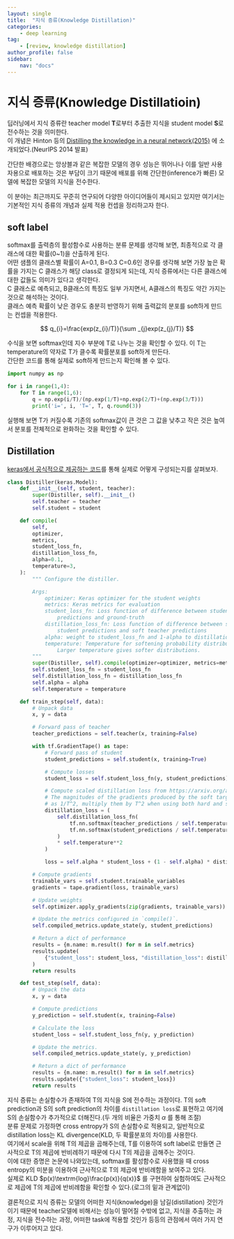 ```yaml
---
layout: single
title:  "지식 증류(Knowledge Distillation)"
categories: 
    - deep learning
tag:
    - [review, knowledge distillation]
author_profile: false
sidebar:
    nav: "docs"
---
```


# 지식 증류(Knowledge Distillatioin)
딥러닝에서 지식 증류란 teacher model **T**로부터 추출한 지식을 student model **S**로 전수하는 것을 의미한다.  
이 개념은 Hinton 등의 [Distilling the knowledge in a neural network(2015)](https://arxiv.org/abs/1503.02531) 에 소개되었다.(NeurIPS 2014 발표)  

간단한 배경으로는 앙상블과 같은 복잡한 모델의 경우 성능은 뛰어나나 이를 일반 사용자용으로 배포하는 것은 부담이 크기 때문에 배포를 위해 
간단한(inference가 빠른) 모델에 복잡한 모델의 지식을 전수한다. 

이 분야는 최근까지도 꾸준히 연구되어 다양한 아이디어들이 제시되고 있지만 여기서는 기본적인 지식 증류의 개념과 실제 적용 컨셉을 정리하고자 한다.  

## soft label
softmax를 출력층의 활성함수로 사용하는 분류 문제를 생각해 보면, 최종적으로 각 클래스에 대한 확률(0~1)을 산출하게 된다.  
어떤 샘플의 클래스별 확률이 A=0.1, B=0.3 C=0.6인 경우를 생각해 보면
가장 높은 확률을 가지는 C 클래스가 해당 class로 결정되게 되는데, 지식 증류에서는 다른 클래스에 대한 값들도 의미가 있다고 생각한다.  
C 클래스로 예측되고, B클래스의 특징도 일부 가지면서, A클래스의 특징도 약간 가지는 것으로 해석하는 것이다.  
클래스 예측 확률이 낮은 경우도 충분히 반영하기 위해 출력값의 분포를 soft하게 만드는 컨셉을 적용한다.  

$$ q_{i}=\frac{exp(z_{i}/T)}{\sum _{j}exp(z_{j}/T)} $$

수식을 보면 softmax인데 지수 부분에 T로 나누는 것을 확인할 수 있다. 이 T는 temperature의 약자로 T가 클수록 확률분포를 soft하게 만든다.  
간단한 코드를 통해 실제로 soft하게 만드는지 확인해 볼 수 있다.  

```python
import numpy as np

for i in range(1,4):
    for T in range(1,6):
        q = np.exp(i/T)/(np.exp(1/T)+np.exp(2/T)+(np.exp(3/T)))
        print('i=', i, 'T=', T, q.round(3))
```
실행해 보면 T가 커질수록 기존의 softmax값이 큰 것은 그 값을 낮추고 작은 것은 높여서 분포를 전체적으로 완화하는 것을 확인할 수 있다.  

## Distillation

[keras에서 공식적으로 제공하는 코드](https://keras.io/examples/vision/knowledge_distillation/#introduction-to-knowledge-distillation)를 통해 실제로 어떻게 구성되는지를 살펴보자.  

```python
class Distiller(keras.Model):
    def __init__(self, student, teacher):
        super(Distiller, self).__init__()
        self.teacher = teacher
        self.student = student

    def compile(
        self,
        optimizer,
        metrics,
        student_loss_fn,
        distillation_loss_fn,
        alpha=0.1,
        temperature=3,
    ):
        """ Configure the distiller.

        Args:
            optimizer: Keras optimizer for the student weights
            metrics: Keras metrics for evaluation
            student_loss_fn: Loss function of difference between student
                predictions and ground-truth
            distillation_loss_fn: Loss function of difference between soft
                student predictions and soft teacher predictions
            alpha: weight to student_loss_fn and 1-alpha to distillation_loss_fn
            temperature: Temperature for softening probability distributions.
                Larger temperature gives softer distributions.
        """
        super(Distiller, self).compile(optimizer=optimizer, metrics=metrics)
        self.student_loss_fn = student_loss_fn
        self.distillation_loss_fn = distillation_loss_fn
        self.alpha = alpha
        self.temperature = temperature

    def train_step(self, data):
        # Unpack data
        x, y = data

        # Forward pass of teacher
        teacher_predictions = self.teacher(x, training=False)

        with tf.GradientTape() as tape:
            # Forward pass of student
            student_predictions = self.student(x, training=True)

            # Compute losses
            student_loss = self.student_loss_fn(y, student_predictions)

            # Compute scaled distillation loss from https://arxiv.org/abs/1503.02531
            # The magnitudes of the gradients produced by the soft targets scale
            # as 1/T^2, multiply them by T^2 when using both hard and soft targets.
            distillation_loss = (
                self.distillation_loss_fn(
                    tf.nn.softmax(teacher_predictions / self.temperature, axis=1),
                    tf.nn.softmax(student_predictions / self.temperature, axis=1),
                )
                * self.temperature**2
            )

            loss = self.alpha * student_loss + (1 - self.alpha) * distillation_loss

        # Compute gradients
        trainable_vars = self.student.trainable_variables
        gradients = tape.gradient(loss, trainable_vars)

        # Update weights
        self.optimizer.apply_gradients(zip(gradients, trainable_vars))

        # Update the metrics configured in `compile()`.
        self.compiled_metrics.update_state(y, student_predictions)

        # Return a dict of performance
        results = {m.name: m.result() for m in self.metrics}
        results.update(
            {"student_loss": student_loss, "distillation_loss": distillation_loss}
        )
        return results

    def test_step(self, data):
        # Unpack the data
        x, y = data

        # Compute predictions
        y_prediction = self.student(x, training=False)

        # Calculate the loss
        student_loss = self.student_loss_fn(y, y_prediction)

        # Update the metrics.
        self.compiled_metrics.update_state(y, y_prediction)

        # Return a dict of performance
        results = {m.name: m.result() for m in self.metrics}
        results.update({"student_loss": student_loss})
        return results
```        

지식 증류는 손실함수가 존재하여 T의 지식을 S에 전수하는 과정이다.
T의 soft prediction과 S의 soft prediction의 차이를 ``distillation loss``로 표현하고 여기에 S의 손실함수가 추가적으로 더해진다.(두 개의 비율은 가중치 $\alpha$ 를 통해 조절)  
분류 문제로 가정하면 cross entropy가 S의 손실함수로 적용되고, 일반적으로 distillation loss는 KL divergence(KLD, 두 확률분포의 차이)를 사용한다.  
여기에서 scale을 위해 T의 제곱을 곱해주는데, T를 이용하여 soft label로 만들면 근사적으로 T의 제곱에 반비례하기 때문에 다시 T의 제곱을 곱해주는 것이다.  
이에 대한 증명은 논문에 나와있는데, softmax를 활성함수로 사용했을 때 cross entropy의 미분을 이용하여 근사적으로 T의 제곱에 반비례함을 보여주고 있다.  
실제로 KLD $p(x)\textrm{log}\frac{p(x)}{q(x)}$ 를 구현하여 실험하여도 근사적으로 제곱에 T의 제곱에 반비례함을 확인할 수 있다.(로그의 밑과 관계없이)    

결론적으로 지식 증류는 모델의 어떠한 지식(knowledge)을 남길(distillation) 것인가이기 때문에 teacher모델에 비해서는 성능이 떨어질 수밖에 없고, 지식을 추출하는 과정, 지식을 전수하는 과정, 어떠한 task에 적용할 것인가 등등의 관점에서 여러 가지 연구가 이루어지고 있다.